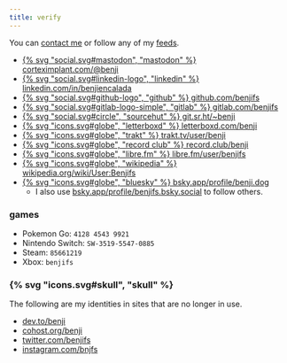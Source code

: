 ```yaml
---
title: verify
---
```


You can [contact me](/contact) or follow any of my [feeds](/feeds).

- [{% svg "social.svg#mastodon", "mastodon" %} corteximplant.com/@benji](https://corteximplant.com/@benji)
- [{% svg "social.svg#linkedin-logo", "linkedin" %} linkedin.com/in/benjiencalada](https://linkedin.com/in/benjiencalada)
- [{% svg "social.svg#github-logo", "github" %} github.com/benjifs</a>](https://github.com/benjifs)
- [{% svg "social.svg#gitlab-logo-simple", "gitlab" %} gitlab.com/benjifs</a>](https://gitlab.com/benjifs)
- [{% svg "social.svg#circle", "sourcehut" %} git.sr.ht/~benji](https://git.sr.ht/~benji)
- [{% svg "icons.svg#globe", "letterboxd" %} letterboxd.com/benji](https://letterboxd.com/benji)
- [{% svg "icons.svg#globe", "trakt" %} trakt.tv/user/benji](https://trakt.tv/user/benji)
- [{% svg "icons.svg#globe", "record club" %} record.club/benji](https://record.club/benji)
- [{% svg "icons.svg#globe", "libre.fm" %} libre.fm/user/benjifs](https://libre.fm/user/benjifs)
- [{% svg "icons.svg#globe", "wikipedia" %} wikipedia.org/wiki/User:Benjifs](https://en.wikipedia.org/wiki/User:Benjifs)
- [{% svg "icons.svg#globe", "bluesky" %} bsky.app/profile/benji.dog](https://bsky.app/profile/benji.dog)
	- I also use [bsky.app/profile/benjifs.bsky.social](https://bsky.app/profile/benjifs.bsky.social) to follow others.

### games
- Pokemon Go: `4128 4543 9921`
- Nintendo Switch: `SW-3519-5547-0885`
- Steam: `85661219`
- Xbox: `benjifs`

### {% svg "icons.svg#skull", "skull" %}
The following are my identities in sites that are no longer in use.
- [dev.to/benji](https://dev.to/benji)
- [cohost.org/benji](https://cohost.org/benji)
- [twitter.com/benjifs](https://twitter.com/benjifs)
- [instagram.com/bnjfs](https://instagram.com/bnjfs)
